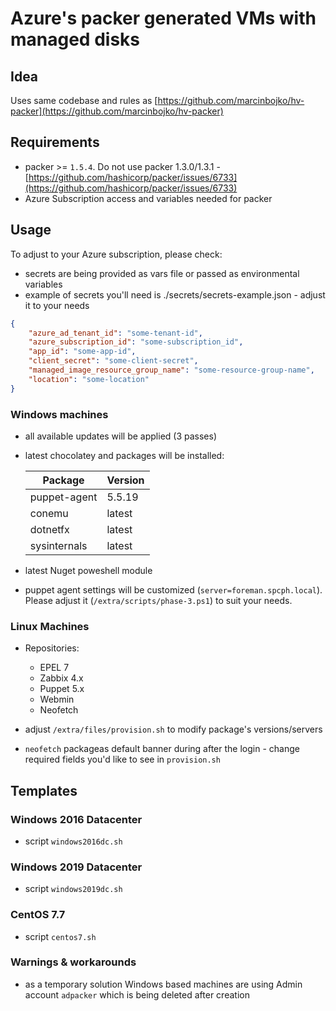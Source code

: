 # Azure's packer generated VMs with managed disks

## Idea

Uses same codebase and rules as [https://github.com/marcinbojko/hv-packer](https://github.com/marcinbojko/hv-packer)

## Requirements

* packer >= `1.5.4`. Do not use packer 1.3.0/1.3.1 - [https://github.com/hashicorp/packer/issues/6733](https://github.com/hashicorp/packer/issues/6733)
* Azure Subscription access and variables needed for packer

## Usage

To adjust to your Azure subscription, please check:

* secrets are being provided as vars file or passed as environmental variables
* example of secrets you'll need is ./secrets/secrets-example.json - adjust it to your needs

```json
{
    "azure_ad_tenant_id": "some-tenant-id",
    "azure_subscription_id": "some-subscription_id",
    "app_id": "some-app-id",
    "client_secret": "some-client-secret",
    "managed_image_resource_group_name": "some-resource-group-name",
    "location": "some-location"
}

```

### Windows machines

* all available updates will be applied (3 passes)
* latest chocolatey and packages will be installed:

  |Package|Version|
  |-------|-------|
  |puppet-agent|5.5.19|
  |conemu|latest|
  |dotnetfx|latest|
  |sysinternals|latest|
* latest Nuget poweshell module
* puppet agent settings will be customized (`server=foreman.spcph.local`). Please adjust it (`/extra/scripts/phase-3.ps1`) to suit your needs.

### Linux Machines

* Repositories:
  * EPEL 7
  * Zabbix 4.x
  * Puppet 5.x
  * Webmin
  * Neofetch

* adjust `/extra/files/provision.sh` to modify package's versions/servers
* `neofetch` packageas default banner during after the login - change required fields you'd like to see in `provision.sh`

## Templates

### Windows 2016 Datacenter

* script `windows2016dc.sh`

### Windows 2019 Datacenter

* script `windows2019dc.sh`

### CentOS 7.7

* script `centos7.sh`

### Warnings & workarounds

* as a temporary solution Windows based machines are using Admin account `adpacker` which is being deleted after creation
